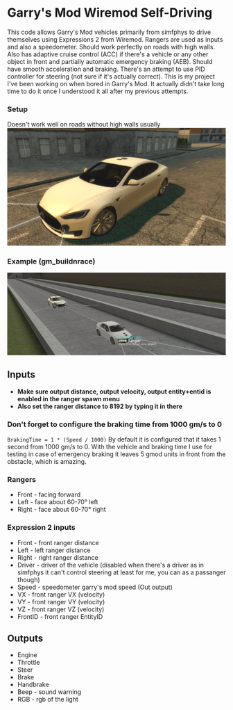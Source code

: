 # Garry's Mod Wiremod Self-Driving
This code allows Garry's Mod vehicles primarily from simfphys to drive themselves using Expressions 2 from Wiremod. Rangers are used as inputs and also a speedometer. Should work perfectly on roads with high walls. Also has adaptive cruise control (ACC) if there's a vehicle or any other object in front and partially automatic emergency braking (AEB). Should have smooth acceleration and braking. There's an attempt to use PID controller for steering (not sure if it's actually correct). This is my project I've been working on when bored in Garry's Mod. It actually didn't take long time to do it once I understood it all after my previous attempts.

### Setup
Doesn't work well on roads without high walls usually
![Setup (gm_fork)](images/image.png)
### Example (gm_buildnrace)
![Example (gm_buildnrace)](images/image2.png)

## Inputs
* **Make sure output distance, output velocity, output entity+entid is enabled in the ranger spawn menu**
* **Also set the ranger distance to 8192 by typing it in there**

### Don't forget to configure the braking time from 1000 gm/s to 0
`BrakingTime = 1 * (Speed / 1000)`
By default it is configured that it takes 1 second from 1000 gm/s to 0. With the vehicle and braking time I use for testing in case of emergency braking it leaves 5 gmod units in front from the obstacle, which is amazing.

### Rangers
* Front - facing forward
* Left - face about 60-70° left
* Right - face about 60-70° right

### Expression 2 inputs
* Front - front ranger distance
* Left - left ranger distance
* Right - right ranger distance
* Driver - driver of the vehicle (disabled when there's a driver as in simfphys it can't control steering at least for me, you can as a passanger though)
* Speed - speedometer garry's mod speed (Out output)
* VX - front ranger VX (velocity)
* VY - front ranger VY (velocity)
* VZ - front ranger VZ (velocity)
* FrontID - front ranger EntityID

## Outputs
* Engine
* Throttle
* Steer
* Brake
* Handbrake
* Beep - sound warning
* RGB - rgb of the light 
